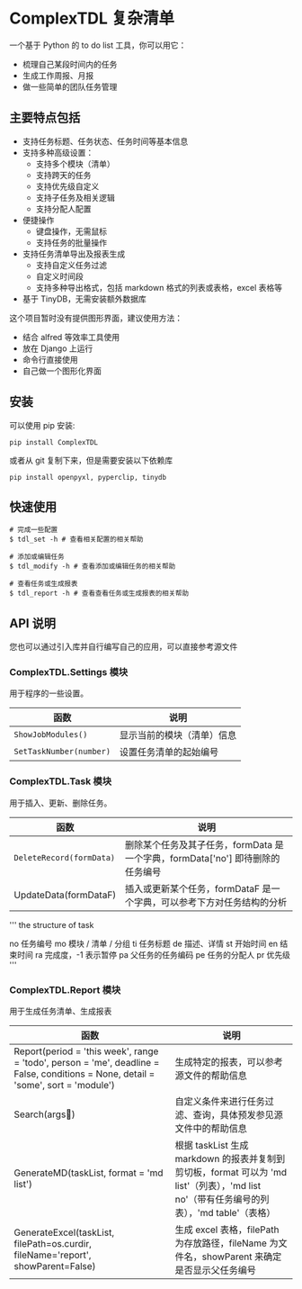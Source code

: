 # ComplexTDL 复杂清单

一个基于 Python 的 to do list 工具，你可以用它：

* 梳理自己某段时间内的任务
* 生成工作周报、月报
* 做一些简单的团队任务管理


## 主要特点包括

* 支持任务标题、任务状态、任务时间等基本信息
* 支持多种高级设置：
  * 支持多个模块（清单）
  * 支持跨天的任务
  * 支持优先级自定义
  * 支持子任务及相关逻辑
  * 支持分配人配置
* 便捷操作
  * 键盘操作，无需鼠标
  * 支持任务的批量操作
* 支持任务清单导出及报表生成
  * 支持自定义任务过滤
  * 自定义时间段
  * 支持多种导出格式，包括 markdown 格式的列表或表格，excel 表格等
* 基于 TinyDB，无需安装额外数据库

这个项目暂时没有提供图形界面，建议使用方法：

* 结合 alfred 等效率工具使用
* 放在 Django 上运行
* 命令行直接使用
* 自己做一个图形化界面

## 安装

可以使用 pip 安装:

```shell
pip install ComplexTDL
```

或者从 git 复制下来，但是需要安装以下依赖库

```shell
pip install openpyxl, pyperclip, tinydb
```

## 快速使用

```shell
# 完成一些配置
$ tdl_set -h # 查看相关配置的相关帮助

# 添加或编辑任务
$ tdl_modify -h # 查看添加或编辑任务的相关帮助

# 查看任务或生成报表
$ tdl_report -h # 查看查看任务或生成报表的相关帮助
```

## API 说明

您也可以通过引入库并自行编写自己的应用，可以直接参考源文件

### ComplexTDL.Settings 模块

用于程序的一些设置。

|函数|说明|
|---|---|
|`ShowJobModules()`|显示当前的模块（清单）信息|
|`SetTaskNumber(number)`|设置任务清单的起始编号|

### ComplexTDL.Task 模块

用于插入、更新、删除任务。

|函数|说明|
|---|---|
|`DeleteRecord(formData)`|删除某个任务及其子任务，formData 是一个字典，formData['no'] 即待删除的任务编号|
|UpdateData(formDataF)|插入或更新某个任务，formDataF 是一个字典，可以参考下方对任务结构的分析|

'''
the structure of task

no 任务编号
mo 模块 / 清单 / 分组
ti 任务标题
de 描述、详情
st 开始时间
en 结束时间
ra 完成度，-1 表示暂停
pa 父任务的任务编码
pe 任务的分配人
pr 优先级
'''

### ComplexTDL.Report 模块

用于生成任务清单、生成报表

|函数|说明|
|---|---|
|Report(period = 'this week', range = 'todo', person = 'me', deadline = False, conditions = None, detail = 'some', sort = 'module')|生成特定的报表，可以参考源文件的帮助信息|
|Search(args)|自定义条件来进行任务过滤、查询，具体预发参见源文件中的帮助信息|
|GenerateMD(taskList, format = 'md list')|根据 taskList 生成 markdown 的报表并复制到剪切板，format 可以为 'md list'（列表），'md list no'（带有任务编号的列表），'md table'（表格）|
|GenerateExcel(taskList, filePath=os.curdir, fileName='report', showParent=False)|生成 excel 表格，filePath 为存放路径，fileName 为文件名，showParent 来确定是否显示父任务编号|